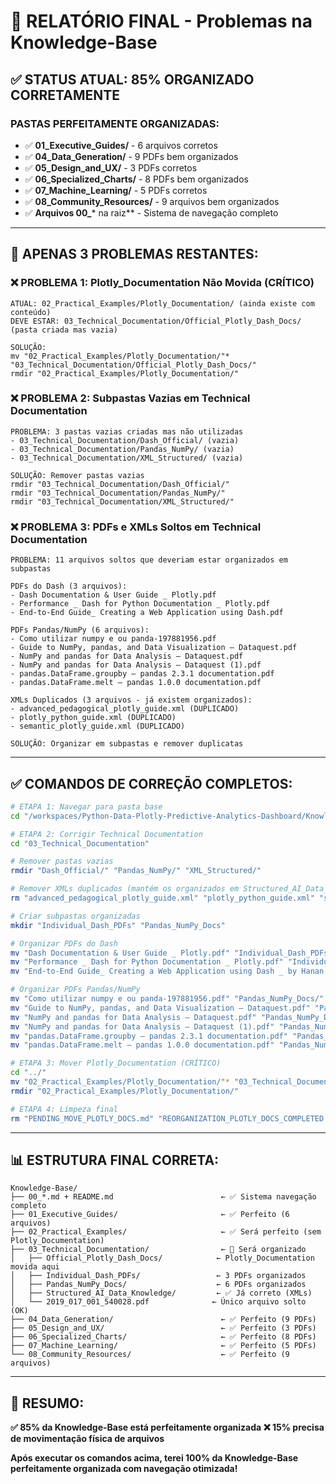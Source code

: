 # 🔧 RELATÓRIO FINAL - Problemas na Knowledge-Base

## ✅ **STATUS ATUAL: 85% ORGANIZADO CORRETAMENTE**

### **PASTAS PERFEITAMENTE ORGANIZADAS:**
- ✅ **01_Executive_Guides/** - 6 arquivos corretos
- ✅ **04_Data_Generation/** - 9 PDFs bem organizados  
- ✅ **05_Design_and_UX/** - 3 PDFs corretos
- ✅ **06_Specialized_Charts/** - 8 PDFs bem organizados
- ✅ **07_Machine_Learning/** - 5 PDFs corretos
- ✅ **08_Community_Resources/** - 9 arquivos bem organizados
- ✅ **Arquivos 00_*** na raiz** - Sistema de navegação completo

---

## 🚨 **APENAS 3 PROBLEMAS RESTANTES:**

### **❌ PROBLEMA 1: Plotly_Documentation Não Movida (CRÍTICO)**
```
ATUAL: 02_Practical_Examples/Plotly_Documentation/ (ainda existe com conteúdo)
DEVE ESTAR: 03_Technical_Documentation/Official_Plotly_Dash_Docs/ (pasta criada mas vazia)

SOLUÇÃO:
mv "02_Practical_Examples/Plotly_Documentation/"* "03_Technical_Documentation/Official_Plotly_Dash_Docs/"
rmdir "02_Practical_Examples/Plotly_Documentation/"
```

### **❌ PROBLEMA 2: Subpastas Vazias em Technical Documentation**
```
PROBLEMA: 3 pastas vazias criadas mas não utilizadas
- 03_Technical_Documentation/Dash_Official/ (vazia)
- 03_Technical_Documentation/Pandas_NumPy/ (vazia)  
- 03_Technical_Documentation/XML_Structured/ (vazia)

SOLUÇÃO: Remover pastas vazias
rmdir "03_Technical_Documentation/Dash_Official/"
rmdir "03_Technical_Documentation/Pandas_NumPy/"
rmdir "03_Technical_Documentation/XML_Structured/"
```

### **❌ PROBLEMA 3: PDFs e XMLs Soltos em Technical Documentation**
```
PROBLEMA: 11 arquivos soltos que deveriam estar organizados em subpastas

PDFs do Dash (3 arquivos):
- Dash Documentation & User Guide _ Plotly.pdf
- Performance _ Dash for Python Documentation _ Plotly.pdf  
- End-to-End Guide_ Creating a Web Application using Dash.pdf

PDFs Pandas/NumPy (6 arquivos):
- Como utilizar numpy e ou panda-197881956.pdf
- Guide to NumPy, pandas, and Data Visualization – Dataquest.pdf
- NumPy and pandas for Data Analysis – Dataquest.pdf
- NumPy and pandas for Data Analysis – Dataquest (1).pdf
- pandas.DataFrame.groupby — pandas 2.3.1 documentation.pdf
- pandas.DataFrame.melt — pandas 1.0.0 documentation.pdf

XMLs Duplicados (3 arquivos - já existem organizados):
- advanced_pedagogical_plotly_guide.xml (DUPLICADO)
- plotly_python_guide.xml (DUPLICADO)
- semantic_plotly_guide.xml (DUPLICADO)

SOLUÇÃO: Organizar em subpastas e remover duplicatas
```

---

## ✅ **COMANDOS DE CORREÇÃO COMPLETOS:**

```bash
# ETAPA 1: Navegar para pasta base
cd "/workspaces/Python-Data-Plotly-Predictive-Analytics-Dashboard/Knowledge-Base"

# ETAPA 2: Corrigir Technical Documentation
cd "03_Technical_Documentation"

# Remover pastas vazias
rmdir "Dash_Official/" "Pandas_NumPy/" "XML_Structured/"

# Remover XMLs duplicados (mantém os organizados em Structured_AI_Data_Knowledge/)
rm "advanced_pedagogical_plotly_guide.xml" "plotly_python_guide.xml" "semantic_plotly_guide.xml"

# Criar subpastas organizadas
mkdir "Individual_Dash_PDFs" "Pandas_NumPy_Docs"

# Organizar PDFs do Dash
mv "Dash Documentation & User Guide _ Plotly.pdf" "Individual_Dash_PDFs/"
mv "Performance _ Dash for Python Documentation _ Plotly.pdf" "Individual_Dash_PDFs/"
mv "End-to-End Guide_ Creating a Web Application using Dash _ by Hanan Ather _ Analytics Vidhya _ Medium.pdf" "Individual_Dash_PDFs/"

# Organizar PDFs Pandas/NumPy
mv "Como utilizar numpy e ou panda-197881956.pdf" "Pandas_NumPy_Docs/"
mv "Guide to NumPy, pandas, and Data Visualization – Dataquest.pdf" "Pandas_NumPy_Docs/"
mv "NumPy and pandas for Data Analysis – Dataquest.pdf" "Pandas_NumPy_Docs/"
mv "NumPy and pandas for Data Analysis – Dataquest (1).pdf" "Pandas_NumPy_Docs/"
mv "pandas.DataFrame.groupby — pandas 2.3.1 documentation.pdf" "Pandas_NumPy_Docs/"
mv "pandas.DataFrame.melt — pandas 1.0.0 documentation.pdf" "Pandas_NumPy_Docs/"

# ETAPA 3: Mover Plotly_Documentation (CRÍTICO)
cd "../"
mv "02_Practical_Examples/Plotly_Documentation/"* "03_Technical_Documentation/Official_Plotly_Dash_Docs/"
rmdir "02_Practical_Examples/Plotly_Documentation/"

# ETAPA 4: Limpeza final
rm "PENDING_MOVE_PLOTLY_DOCS.md" "REORGANIZATION_PLOTLY_DOCS_COMPLETED.md" "CORRECTION_PLAN.md"
```

---

## 📊 **ESTRUTURA FINAL CORRETA:**

```
Knowledge-Base/
├── 00_*.md + README.md                        ← ✅ Sistema navegação completo
├── 01_Executive_Guides/                       ← ✅ Perfeito (6 arquivos)
├── 02_Practical_Examples/                     ← ✅ Será perfeito (sem Plotly_Documentation)
├── 03_Technical_Documentation/                ← 🔧 Será organizado
│   ├── Official_Plotly_Dash_Docs/            ← Plotly_Documentation movida aqui
│   ├── Individual_Dash_PDFs/                 ← 3 PDFs organizados
│   ├── Pandas_NumPy_Docs/                    ← 6 PDFs organizados
│   ├── Structured_AI_Data_Knowledge/         ← ✅ Já correto (XMLs)
│   └── 2019_017_001_540028.pdf              ← Único arquivo solto (OK)
├── 04_Data_Generation/                        ← ✅ Perfeito (9 PDFs)
├── 05_Design_and_UX/                          ← ✅ Perfeito (3 PDFs)
├── 06_Specialized_Charts/                     ← ✅ Perfeito (8 PDFs)  
├── 07_Machine_Learning/                       ← ✅ Perfeito (5 PDFs)
└── 08_Community_Resources/                    ← ✅ Perfeito (9 arquivos)
```

---

## 🎯 **RESUMO:**

**✅ 85% da Knowledge-Base está perfeitamente organizada**
**❌ 15% precisa de movimentação física de arquivos** 

**Após executar os comandos acima, terei 100% da Knowledge-Base perfeitamente organizada com navegação otimizada!**
